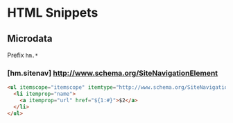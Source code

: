# HTML Snippets

## Microdata

Prefix `hm.*`

### [hm.sitenav] http://www.schema.org/SiteNavigationElement

```html
<ul itemscope="itemscope" itemtype="http://www.schema.org/SiteNavigationElement">
  <li itemprop="name">
    <a itemprop="url" href="${1:#}">$2</a>
  </li>
</ul>
```
